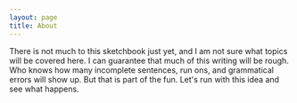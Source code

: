 ```yaml
---
layout: page
title: About
---
```


There is not much to this sketchbook just yet, and I am not sure what topics 
will be covered here. I can guarantee that much of this writing will be rough.
Who knows how many incomplete sentences, run ons, and grammatical errors will 
show up. But that is part of the fun. Let's run with this idea and see what happens.